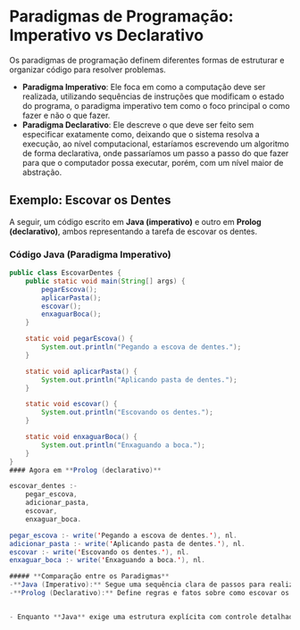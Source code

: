 # **Paradigmas de Programação: Imperativo vs Declarativo**

 Os paradigmas de programação definem diferentes formas de estruturar e organizar código para resolver problemas.

- **Paradigma Imperativo**: Ele foca em como a computação deve ser realizada, utilizando sequências de instruções que modificam o estado do programa, o paradigma imperativo tem como o foco principal o como fazer e não o que fazer.
- **Paradigma Declarativo**: Ele descreve o que deve ser feito sem especificar exatamente como, deixando que o sistema resolva a execução, ao nível computacional, estaríamos escrevendo um algoritmo de forma declarativa, onde passaríamos um passo a passo do que fazer para que o computador possa executar, porém, com um nível maior de abstração.

## **Exemplo: Escovar os Dentes**

 A seguir, um código escrito em **Java (imperativo)** e outro em **Prolog (declarativo)**, ambos representando a tarefa de escovar os dentes.

### **Código Java (Paradigma Imperativo)**
```java
public class EscovarDentes {
	public static void main(String[] args) {
    	pegarEscova();
    	aplicarPasta();
    	escovar();
    	enxaguarBoca();
	}

	static void pegarEscova() {
    	System.out.println("Pegando a escova de dentes.");
	}

	static void aplicarPasta() {
    	System.out.println("Aplicando pasta de dentes.");
	}

	static void escovar() {
    	System.out.println("Escovando os dentes.");
	}

	static void enxaguarBoca() {
    	System.out.println("Enxaguando a boca.");
	}
}
#### Agora em **Prolog (declarativo)**

escovar_dentes :-
	pegar_escova,
	adicionar_pasta,
	escovar,
	enxaguar_boca.

pegar_escova :- write('Pegando a escova de dentes.'), nl.
adicionar_pasta :- write('Aplicando pasta de dentes.'), nl.
escovar :- write('Escovando os dentes.'), nl.
enxaguar_boca :- write('Enxaguando a boca.'), nl.

##### **Comparação entre os Paradigmas**
-**Java (Imperativo):** Segue uma sequência clara de passos para realizar a tarefa, cada função representa uma ação específica, e a execução depende da ordem das chamadas.
-**Prolog (Declarativo):** Define regras e fatos sobre como escovar os dentes, permitindo que o sistema resolva a execução com base nas relações estabelecidas.


- Enquanto **Java** exige uma estrutura explícita com controle detalhado do fluxo, **Prolog** foca na descrição lógica do problema, deixando a execução para o interpretador.


